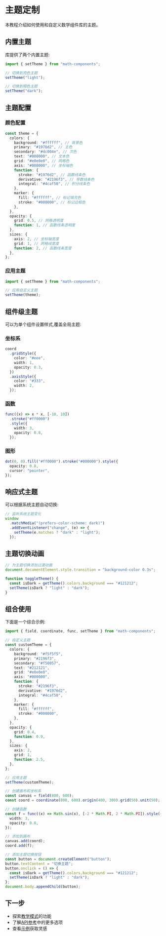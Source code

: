 # 主题定制

本教程介绍如何使用和自定义数学组件库的主题。

## 内置主题

库提供了两个内置主题:

```typescript
import { setTheme } from "math-components";

// 切换到亮色主题
setTheme("light");

// 切换到暗色主题
setTheme("dark");
```

## 主题配置

### 颜色配置

```typescript
const theme = {
  colors: {
    background: "#ffffff", // 背景色
    primary: "#1976d2", // 主色
    secondary: "#dc004e", // 次色
    text: "#000000", // 文本色
    grid: "#e0e0e0", // 网格色
    axis: "#000000", // 坐标轴色
    function: {
      stroke: "#1976d2", // 函数线条色
      derivative: "#2196f3", // 导数线条色
      integral: "#4caf50", // 积分线条色
    },
    marker: {
      fill: "#ffffff", // 标记填充色
      stroke: "#000000", // 标记边框色
    },
  },
  opacity: {
    grid: 0.5, // 网格透明度
    function: 1, // 函数线条透明度
  },
  sizes: {
    axis: 2, // 坐标轴宽度
    grid: 1, // 网格线宽度
    function: 2, // 函数线条宽度
  },
};
```

### 应用主题

```typescript
import { setTheme } from "math-components";

// 应用自定义主题
setTheme(theme);
```

## 组件级主题

可以为单个组件设置样式,覆盖全局主题:

### 坐标系

```typescript
coord
  .gridStyle({
    color: "#eee",
    width: 1,
    opacity: 0.3,
  })
  .axisStyle({
    color: "#333",
    width: 2,
  });
```

### 函数

```typescript
func((x) => x * x, [-10, 10])
  .stroke("#ff0000")
  .style({
    width: 3,
    opacity: 0.8,
  });
```

### 图形

```typescript
dot(0, 0).fill("#ff0000").stroke("#000000").style({
  opacity: 0.8,
  cursor: "pointer",
});
```

## 响应式主题

可以根据系统主题自动切换:

```typescript
// 监听系统主题变化
window
  .matchMedia("(prefers-color-scheme: dark)")
  .addEventListener("change", (e) => {
    setTheme(e.matches ? "dark" : "light");
  });
```

## 主题切换动画

```typescript
// 为主题切换添加过渡动画
document.documentElement.style.transition = "background-color 0.3s";

function toggleTheme() {
  const isDark = getTheme().colors.background === "#121212";
  setTheme(isDark ? "light" : "dark");
}
```

## 组合使用

下面是一个综合示例:

```typescript
import { field, coordinate, func, setTheme } from "math-components";

// 自定义主题
const customTheme = {
  colors: {
    background: "#f5f5f5",
    primary: "#2196f3",
    secondary: "#f50057",
    text: "#212121",
    grid: "#e0e0e0",
    axis: "#000000",
    function: {
      stroke: "#2196f3",
      derivative: "#1976d2",
      integral: "#4caf50",
    },
    marker: {
      fill: "#ffffff",
      stroke: "#000000",
    },
  },
  opacity: {
    grid: 0.4,
    function: 0.9,
  },
  sizes: {
    axis: 2,
    grid: 1,
    function: 2.5,
  },
};

// 应用主题
setTheme(customTheme);

// 创建画布和坐标系
const canvas = field(800, 600);
const coord = coordinate(800, 600).origin(400, 300).grid(50).unit(50);

// 创建函数
const f = func((x) => Math.sin(x), [-2 * Math.PI, 2 * Math.PI]).style({
  width: 3,
  opacity: 0.8,
});

// 添加到画布
canvas.add(coord);
coord.add(f);

// 添加主题切换按钮
const button = document.createElement("button");
button.textContent = "切换主题";
button.onclick = () => {
  const isDark = getTheme().colors.background === "#121212";
  setTheme(isDark ? "light" : "dark");
};
document.body.appendChild(button);
```

## 下一步

- 探索[教学模式](./teaching.md)的功能
- 了解[API参考](../api/README.md)中的更多选项
- 查看[示例](../examples/README.md)获取灵感
